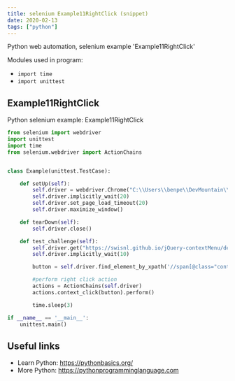 ```yaml
---
title: selenium Example11RightClick (snippet)
date: 2020-02-13
tags: ["python"]
---
```

Python web automation, selenium example 'Example11RightClick'


Modules used in program: 
* `import time`
* `import unittest`

## Example11RightClick

Python selenium example: Example11RightClick

```python
from selenium import webdriver
import unittest
import time
from selenium.webdriver import ActionChains


class Example(unittest.TestCase):

    def setUp(self):
        self.driver = webdriver.Chrome("C:\\Users\\benpe\\DevMountain\\testing-resources\\chromedriver.exe")
        self.driver.implicitly_wait(20)
        self.driver.set_page_load_timeout(20)
        self.driver.maximize_window()

    def tearDown(self):
        self.driver.close()

    def test_challenge(self):
        self.driver.get("https://swisnl.github.io/jQuery-contextMenu/demo.html")
        self.driver.implicitly_wait(10)

        button = self.driver.find_element_by_xpath('//span[@class="context-menu-one btn btn-neutral"]')

        #perform right click action
        actions = ActionChains(self.driver)
        actions.context_click(button).perform()

        time.sleep(3)

if __name__ == '__main__':
    unittest.main()


```

## Useful links

- Learn Python: https://pythonbasics.org/
- More Python: https://pythonprogramminglanguage.com
